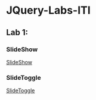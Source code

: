 # JQuery-Labs-ITI
## Lab 1:
### SlideShow
[SlideShow](https://raneenmahmoud.github.io/JQuery-Labs-ITI/Lab1/SlideShow/index.html)
### SlideToggle
[SlideToggle](https://raneenmahmoud.github.io/JQuery-Labs-ITI/Lab1SlideToggle/index.html)
